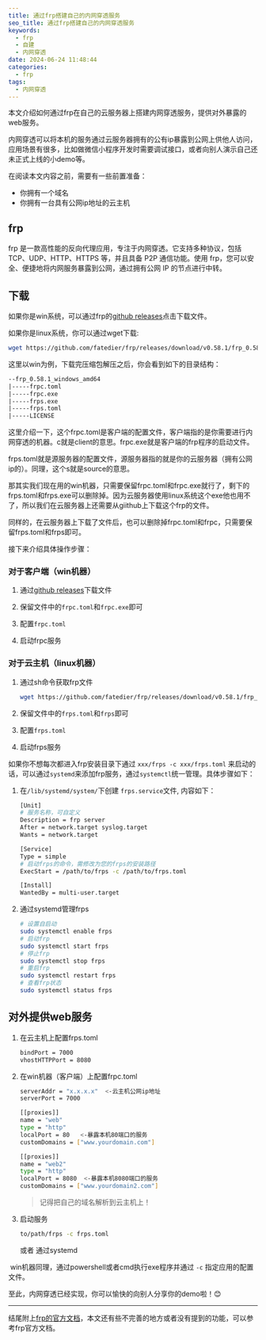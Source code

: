 ```yaml
---
title: 通过frp搭建自己的内网穿透服务
seo_title: 通过frp搭建自己的内网穿透服务
keywords:
  - frp
  - 自建
  - 内网穿透
date: 2024-06-24 11:48:44
categories:
  - frp
tags: 
  - 内网穿透
---
```


本文介绍如何通过frp在自己的云服务器上搭建内网穿透服务，提供对外暴露的web服务。

内网穿透可以将本机的服务通过云服务器拥有的公有ip暴露到公网上供他人访问，应用场景有很多，比如做微信小程序开发时需要调试接口，或者向别人演示自己还未正式上线的小demo等。

在阅读本文内容之前，需要有一些前置准备：

- 你拥有一个域名
- 你拥有一台具有公网ip地址的云主机

<!-- more -->

## frp

frp 是一款高性能的反向代理应用，专注于内网穿透。它支持多种协议，包括 TCP、UDP、HTTP、HTTPS 等，并且具备 P2P 通信功能。使用 frp，您可以安全、便捷地将内网服务暴露到公网，通过拥有公网 IP 的节点进行中转。

## 下载

如果你是win系统，可以通过frp的[github releases](https://github.com/fatedier/frp/releases)点击下载文件。

如果你是linux系统，你可以通过wget下载:

```sh
wget https://github.com/fatedier/frp/releases/download/v0.58.1/frp_0.58.1_linux_amd64.tar.gz
```

这里以win为例，下载完压缩包解压之后，你会看到如下的目录结构：

```txt
--frp_0.58.1_windows_amd64
|-----frpc.toml
|-----frpc.exe
|-----frps.exe
|-----frps.toml
|-----LICENSE
```

这里介绍一下，这个frpc.toml是客户端的配置文件，客户端指的是你需要进行内网穿透的机器。c就是client的意思。frpc.exe就是客户端的frp程序的启动文件。

frps.toml就是源服务器的配置文件，源服务器指的就是你的云服务器（拥有公网ip的）。同理，这个s就是source的意思。

那其实我们现在用的win机器，只需要保留frpc.toml和frpc.exe就行了，剩下的frps.toml和frps.exe可以删除掉。因为云服务器使用linux系统这个exe他也用不了，所以我们在云服务器上还需要从giithub上下载这个frp的文件。

同样的，在云服务器上下载了文件后，也可以删除掉frpc.toml和frpc，只需要保留frps.toml和frps即可。

接下来介绍具体操作步骤：

### 对于客户端（win机器）

1. 通过[github releases](https://github.com/fatedier/frp/releases)下载文件

2. 保留文件中的`frpc.toml`和`frpc.exe`即可

3. 配置`frpc.toml`
4. 启动frpc服务

### 对于云主机（linux机器）

1. 通过sh命令获取frp文件

   ```sh
   wget https://github.com/fatedier/frp/releases/download/v0.58.1/frp_0.58.1_linux_amd64.tar.gz
   ```

2. 保留文件中的`frps.toml`和`frps`即可
3. 配置`frps.toml`
4. 启动frps服务

如果你不想每次都进入frp安装目录下通过 `xxx/frps -c xxx/frps.toml` 来启动的话，可以通过`systemd`来添加frp服务，通过`systemctl`统一管理。具体步骤如下：

1. 在`/lib/systemd/system/`下创建 `frps.service`文件, 内容如下：

   ```sh
   [Unit]
   # 服务名称，可自定义
   Description = frp server
   After = network.target syslog.target
   Wants = network.target
   
   [Service]
   Type = simple
   # 启动frps的命令，需修改为您的frps的安装路径
   ExecStart = /path/to/frps -c /path/to/frps.toml
   
   [Install]
   WantedBy = multi-user.target
   ```

2. 通过systemd管理frps

   ```sh
   # 设置自启动
   sudo systemctl enable frps
   # 启动frp
   sudo systemctl start frps
   # 停止frp
   sudo systemctl stop frps
   # 重启frp
   sudo systemctl restart frps
   # 查看frp状态
   sudo systemctl status frps
   ```

## 对外提供web服务

1. 在云主机上配置frps.toml

   ```sh
   bindPort = 7000
   vhostHTTPPort = 8080
   ```

2. 在win机器（客户端）上配置frpc.toml

   ```sh
   serverAddr = "x.x.x.x"  <-云主机公网ip地址
   serverPort = 7000
   
   [[proxies]]
   name = "web"
   type = "http"
   localPort = 80   <-暴露本机80端口的服务
   customDomains = ["www.yourdomain.com"]
   
   [[proxies]]
   name = "web2"
   type = "http"
   localPort = 8080  <-暴露本机8080端口的服务
   customDomains = ["www.yourdomain2.com"]
   ```

   > 记得把自己的域名解析到云主机上！

3. 启动服务

   ```sh
   to/path/frps -c frps.toml
   ```

   或者 通过systemd

​	win机器同理，通过powershell或者cmd执行exe程序并通过 `-c` 指定应用的配置文件。

至此，内网穿透已经实现，你可以愉快的向别人分享你的demo啦！😊

---

结尾附上[frp的官方文档](https://gofrp.org/zh-cn/docs/)，本文还有些不完善的地方或者没有提到的功能，可以参考frp官方文档。

